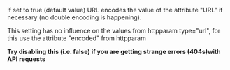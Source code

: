 if set to true (default value) URL encodes the value of the attribute "URL" if necessary (no double encoding is happening).

This setting has no influence on the values from httpparam type="url", for this use the attribute "encoded" from httpparam

**Try disabling this (i.e. false) if you are getting strange errors (404s)with API requests**
